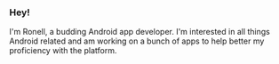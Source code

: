 ### Hey! 
I'm Ronell, a budding Android app developer. I'm interested in all things Android related and am working on a bunch of apps to help better my proficiency with the platform.
